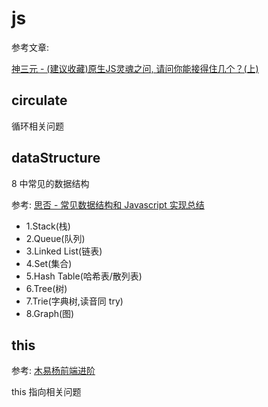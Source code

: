 # js

参考文章:

[神三元 - (建议收藏)原生JS灵魂之问, 请问你能接得住几个？(上)](https://juejin.im/post/5dac5d82e51d45249850cd20)

## circulate

循环相关问题

## dataStructure

8 中常见的数据结构

参考: [思否 - 常见数据结构和 Javascript 实现总结](https://segmentfault.com/a/1190000020011987)

- 1.Stack(栈)
- 2.Queue(队列)
- 3.Linked List(链表)
- 4.Set(集合)
- 5.Hash Table(哈希表/散列表)
- 6.Tree(树)
- 7.Trie(字典树,读音同 try)
- 8.Graph(图)

## this

参考: [木易杨前端进阶](https://muyiy.cn/blog/3/3.1.html)

this 指向相关问题
